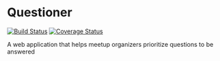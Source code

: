 # Questioner
[![Build Status](https://travis-ci.org/SolomonMacharia/Questioner.svg?branch=master)](https://travis-ci.org/SolomonMacharia/Questioner)
[![Coverage Status](https://coveralls.io/repos/github/SolomonMacharia/Questioner/badge.svg?branch=master)](https://coveralls.io/github/SolomonMacharia/Questioner?branch=master)

A web application that helps meetup organizers prioritize questions to be answered
